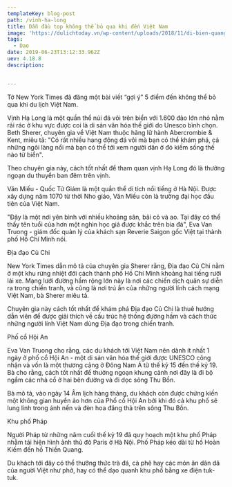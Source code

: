 ```yaml
---
templateKey: blog-post
path: /vinh-ha-long
title: Dẫn đầu top không thể bỏ qua khi đến Việt Nam
image: 'https://dulichtoday.vn/wp-content/uploads/2018/11/di-bien-quang-ninh-co-to.jpg' 
tags:
  - Dao
date: 2019-06-23T13:12:33.962Z
uev: 4.18.8
description:


---
```


Tờ New York Times đã đăng một bài viết “gợi ý” 5 điểm đến không thể bỏ qua khi du lịch Việt Nam.


Vịnh Hạ Long là một quần thể núi đá vôi trên biển với 1.600 đảo lớn nhỏ nằm rải rác ở khu vực được coi là di sản văn hóa thế giới do Unesco bình chọn. Beth Sherer, chuyên gia về Việt Nam thuộc hãng lữ hành Abercrombie & Kent, miêu tả: "Có rất nhiều hang động đá vôi mà bạn có thể khám phá, cả những ngôi làng nổi mà bạn có thể tới xem người dân ở đó kiếm sống thế nào từ biển".

Theo chuyên gia này, cách tốt nhất để tham quan vịnh Hạ Long đó là thưởng ngoạn du thuyền ban đêm trên vịnh.


Văn Miếu - Quốc Tử Giám là một quần thể di tích nổi tiếng ở Hà Nội. Được xây dựng năm 1070 từ thời Nho giáo, Văn Miếu còn là trường đại học đầu tiên của Việt Nam.

"Đây là một nơi yên bình với nhiều khoảng sân, bãi cỏ và ao. Tại đây có thể thấy tên tuổi của hơn một nghìn học giả được khắc trên bia đá", Eva Van Truong - giám đốc quản lý của khách sạn Reverie Saigon gốc Việt tại thành phố Hồ Chí Minh nói.

Địa đạo Củ Chi

New York Times dẫn mô tả của chuyên gia Sherer rằng, Địa đạo Củ Chi nằm ở một khu rừng nhiệt đới cách thành phố Hồ Chí Minh khoảng hai tiếng rưỡi lái xe. Mạng lưới đường hầm rộng lớn này là nơi các chiến dịch quân sự diễn ra trong chiến tranh, và cũng là nơi trú ẩn của những người lính cách mạng Việt Nam, bà Sherer miêu tả.

Chuyên gia này cách tốt nhất để khám phá Địa đạo Củ Chi là thuê hướng dẫn viên để được giải thích về cấu trúc hệ thống đường hầm và cách thức những người lính Việt Nam dùng Địa đạo trong chiến tranh.

 

Phố cổ Hội An

Eva Van Truong cho rằng, các du khách tới Việt Nam nên dành ít nhất 1 ngày ở phố cổ Hội An - một di sản văn hóa thế giới được UNESCO công nhận và vốn là một thương cảng ở Đông Nam Á từ thế kỷ 15 đến thế kỷ 19. Bà cho rằng, cách tốt nhất để thưởng ngoạn khung cảnh nơi đây là đi bộ ngắm các nhà cổ ở hai bên đường và đi dọc sông Thu Bồn.

Bà mô tả, vào ngày 14 Âm lịch hàng tháng, du khách còn được chứng kiến một không gian huyền ảo hơn của Phố cố Hội An bởi khi đó cả khu phố sẽ lung linh trong ánh nến và đèn hoa đăng thả trên sông Thu Bồn.

Khu phố Pháp


Người Pháp từ những năm cuối thế kỷ 19 đã quy hoạch một khu phố Pháp nhằm tái hiện hình ảnh thủ đô Paris ở Hà Nội. Phố Pháp kéo dài từ hồ Hoàn Kiếm đến hồ Thiền Quang.

Du khách tới đây có thể thưởng thức trà đá, cà phê hay các món ăn dân dã của người Việt như phở, hay có thể dạo quanh khu phố bằng xe điện tuk-tuk.